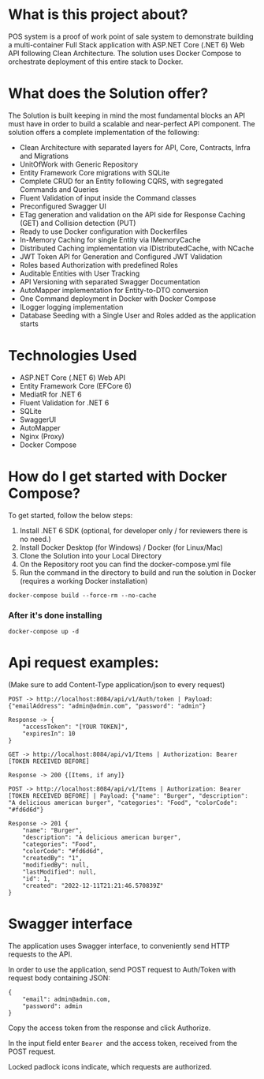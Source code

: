 # What is this project about?

POS system is a proof of work point of sale system to demonstrate building a multi-container Full Stack application with ASP.NET Core (.NET 6) Web API following Clean Architecture. The solution uses Docker Compose to orchestrate deployment of this entire stack to Docker.

# What does the Solution offer?

The Solution is built keeping in mind the most fundamental blocks an API must have in order to build a scalable and near-perfect API component. The solution offers a complete implementation of the following:

- Clean Architecture with separated layers for API, Core, Contracts, Infra and Migrations
- UnitOfWork with Generic Repository
- Entity Framework Core migrations with SQLite
- Complete CRUD for an Entity following CQRS, with segregated Commands and Queries
- Fluent Validation of input inside the Command classes
- Preconfigured Swagger UI
- ETag generation and validation on the API side for Response Caching (GET) and Collision detection (PUT)
- Ready to use Docker configuration with Dockerfiles
- In-Memory Caching for single Entity via IMemoryCache
- Distributed Caching implementation via IDistributedCache, with NCache 
- JWT Token API for Generation and Configured JWT Validation
- Roles based Authorization with predefined Roles
- Auditable Entities with User Tracking
- API Versioning with separated Swagger Documentation
- AutoMapper implementation for Entity-to-DTO conversion
- One Command deployment in Docker with Docker Compose
- ILogger logging implementation
- Database Seeding with a Single User and Roles added as the application starts

# Technologies Used

* ASP.NET Core (.NET 6) Web API
* Entity Framework Core (EFCore 6)
* MediatR for .NET 6
* Fluent Validation for .NET 6
* SQLite
* SwaggerUI
* AutoMapper
* Nginx (Proxy)
* Docker Compose

# How do I get started with Docker Compose?

To get started, follow the below steps:

1. Install .NET 6 SDK (optional, for developer only / for reviewers there is no need.)
2. Install Docker Desktop (for Windows) / Docker (for Linux/Mac)
3. Clone the Solution into your Local Directory
4. On the Repository root you can find the docker-compose.yml file
5. Run the command in the directory to build and run the solution in Docker (requires a working Docker installation)

```
docker-compose build --force-rm --no-cache
```
### After it's done installing
```
docker-compose up -d
```

# Api request examples:
(Make sure to add Content-Type application/json to every request)
```
POST -> http://localhost:8084/api/v1/Auth/token | Payload: {"emailAddress": "admin@admin.com", "password": "admin"}

Response -> {
    "accessToken": "[YOUR TOKEN]",
    "expiresIn": 10
}
```
```
GET -> http://localhost:8084/api/v1/Items | Authorization: Bearer [TOKEN RECEIVED BEFORE] 

Response -> 200 {[Items, if any]}
```
```
POST -> http://localhost:8084/api/v1/Items | Authorization: Bearer [TOKEN RECEIVED BEFORE] | Payload: {"name": "Burger", "description": "A delicious american burger", "categories": "Food", "colorCode": "#fd6d6d"}

Response -> 201 {
    "name": "Burger",
    "description": "A delicious american burger",
    "categories": "Food",
    "colorCode": "#fd6d6d",
    "createdBy": "1",
    "modifiedBy": null,
    "lastModified": null,
    "id": 1,
    "created": "2022-12-11T21:21:46.570839Z"
}
```

# Swagger interface
The application uses Swagger interface, to conveniently send HTTP requests to the API.

In order to use the application, send POST request to Auth/Token with request body containing JSON:
```
{
    "email": admin@admin.com,
    "password": admin
}
```

Copy the access token from the response and click Authorize.

In the input field enter `Bearer `and the access token, received from the POST request.

Locked padlock icons indicate, which requests are authorized.